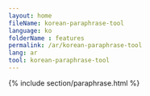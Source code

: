 ```yaml
---
layout: home
fileName: korean-paraphrase-tool
language: ko
folderName : features
permalink: /ar/korean-paraphrase-tool
lang: ar
tool: korean-paraphrase-tool
---
```

{% include section/paraphrase.html %}